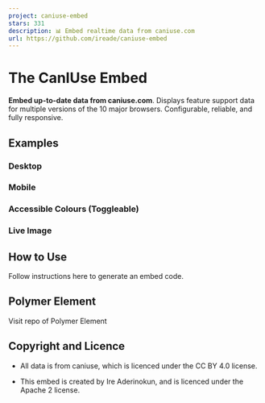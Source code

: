 ```yaml
---
project: caniuse-embed
stars: 331
description: 📊 Embed realtime data from caniuse.com
url: https://github.com/ireade/caniuse-embed
---
```


The CanIUse Embed
=================

**Embed up-to-date data from caniuse.com**. Displays feature support data for multiple versions of the 10 major browsers. Configurable, reliable, and fully responsive.

Examples
--------

### Desktop

### Mobile

### Accessible Colours (Toggleable)

### Live Image

How to Use
----------

Follow instructions here to generate an embed code.

Polymer Element
---------------

Visit repo of Polymer Element

Copyright and Licence
---------------------

-   All data is from caniuse, which is licenced under the CC BY 4.0 license.
    
-   This embed is created by Ire Aderinokun, and is licenced under the Apache 2 license.
